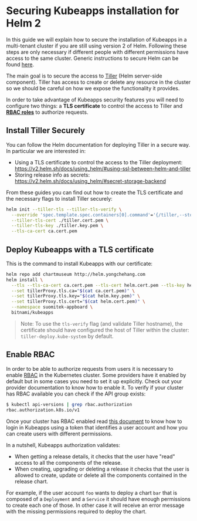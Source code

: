 # Securing Kubeapps installation for Helm 2

In this guide we will explain how to secure the installation of Kubeapps in a multi-tenant cluster if you are still using version 2 of Helm. Following these steps are only necessary if different people with different permissions have access to the same cluster. Generic instructions to secure Helm can be found [here](https://github.com/helm/helm/blob/dev-v2/docs/securing_installation.md).

The main goal is to secure the access to [Tiller](https://github.com/helm/helm/blob/dev-v2/docs/tiller_ssl.md) (Helm server-side component). Tiller has access to create or delete any resource in the cluster so we should be careful on how we expose the functionality it provides.

In order to take advantage of Kubeapps security features you will need to configure two things: a **TLS certificate** to control the access to Tiller and [**RBAC roles**](https://kubernetes.io/docs/reference/access-authn-authz/rbac/) to authorize requests.

## Install Tiller Securely

You can follow the Helm documentation for deploying Tiller in a secure way. In particular we are interested in:

- Using a TLS certificate to control the access to the Tiller deployment: https://v2.helm.sh/docs/using_helm/#using-ssl-between-helm-and-tiller
- Storing release info as secrets: https://v2.helm.sh/docs/using_helm/#secret-storage-backend

From these guides you can find out how to create the TLS certificate and the necessary flags to install Tiller securely:

```bash
helm init --tiller-tls --tiller-tls-verify \
  --override 'spec.template.spec.containers[0].command'='{/tiller,--storage=secret}' \
  --tiller-tls-cert ./tiller.cert.pem \
  --tiller-tls-key ./tiller.key.pem \
  --tls-ca-cert ca.cert.pem
```

## Deploy Kubeapps with a TLS certificate

This is the command to install Kubeapps with our certificate:

```bash
helm repo add chartmuseum http://helm.yongchehang.com
helm install \
  --tls --tls-ca-cert ca.cert.pem --tls-cert helm.cert.pem --tls-key helm.key.pem \
  --set tillerProxy.tls.ca="$(cat ca.cert.pem)" \
  --set tillerProxy.tls.key="$(cat helm.key.pem)" \
  --set tillerProxy.tls.cert="$(cat helm.cert.pem)" \
  --namespace suomitek-appboard \
  bitnami/kubeapps
```

> Note: To use the `tls-verify` flag (and validate Tiller hostname), the certificate should have configured the host of Tiller within the cluster: `tiller-deploy.kube-system` by default.

## Enable RBAC

In order to be able to authorize requests from users it is necessary to enable [RBAC](https://kubernetes.io/docs/reference/access-authn-authz/rbac/) in the Kubernetes cluster. Some providers have it enabled by default but in some cases you need to set it up explicitly. Check out your provider documentation to know how to enable it. To verify if your cluster has RBAC available you can check if the API group exists:

```bash
$ kubectl api-versions | grep rbac.authorization
rbac.authorization.k8s.io/v1
```

Once your cluster has RBAC enabled read [this document](/docs/user/access-control.md) to know how to login in Kubeapps using a token that identifies a user account and how you can create users with different permissions.

In a nutshell, Kubeapps authorization validates:

- When getting a release details, it checks that the user have "read" access to all the components of the release.
- When creating, upgrading or deleting a release it checks that the user is allowed to create, update or delete all the components contained in the release chart.

For example, if the user account `foo` wants to deploy a chart `bar` that is composed of a `Deployment` and a `Service` it should have enough permissions to create each one of those. In other case it will receive an error message with the missing permissions required to deploy the chart.
